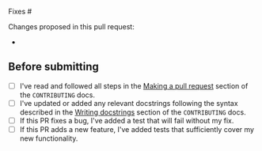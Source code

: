 <!-- To ensure we can review your pull request promptly please complete this template entirely. -->

<!-- Please reference the issue number here. You can replace "Fixes" with "Closes" if it makes more sense. -->
Fixes #

Changes proposed in this pull request:
<!-- Please list all changes/additions here. -->
-

## Before submitting

<!-- Please complete this checklist BEFORE submitting your PR to speed along the review process. -->
- [ ] I've read and followed all steps in the [Making a pull request](https://github.com/tanchihpin0517/mirtoolkit/blob/main/.github/CONTRIBUTING.md#making-a-pull-request)
    section of the `CONTRIBUTING` docs.
- [ ] I've updated or added any relevant docstrings following the syntax described in the
    [Writing docstrings](https://github.com/tanchihpin0517/mirtoolkit/blob/main/.github/CONTRIBUTING.md#writing-docstrings) section of the `CONTRIBUTING` docs.
- [ ] If this PR fixes a bug, I've added a test that will fail without my fix.
- [ ] If this PR adds a new feature, I've added tests that sufficiently cover my new functionality.
